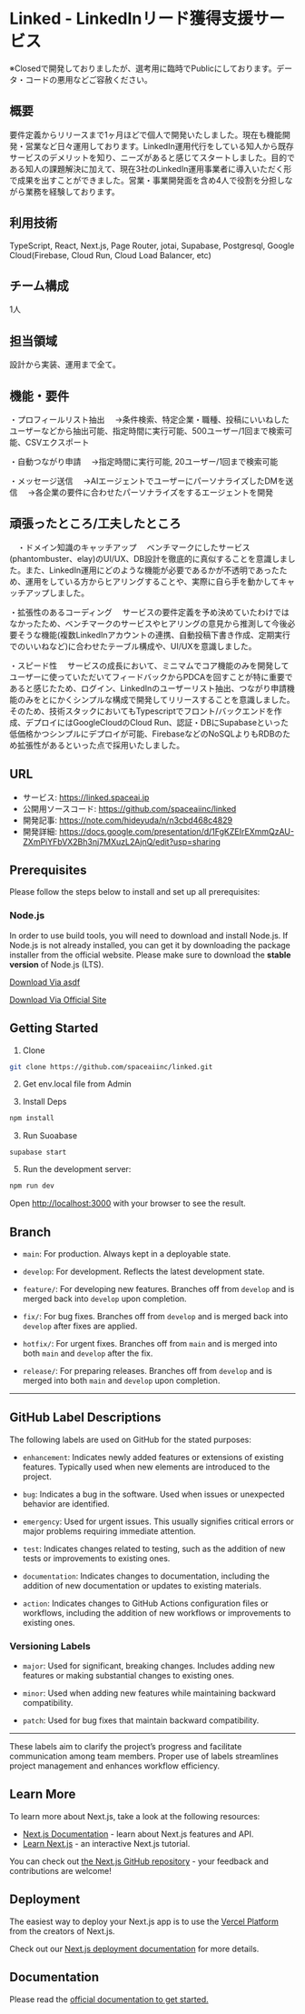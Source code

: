 # Linked - LinkedInリード獲得支援サービス

※Closedで開発しておりましたが、選考用に臨時でPublicにしております。データ・コードの悪用などご容赦ください。

## 概要
要件定義からリリースまで1ヶ月ほどで個人で開発いたしました。現在も機能開発・営業など日々運用しております。LinkedIn運用代行をしている知人から既存サービスのデメリットを知り、ニーズがあると感じてスタートしました。目的である知人の課題解決に加えて、現在3社のLinkedIn運用事業者に導入いただく形で成果を出すことができました。営業・事業開発面を含め4人で役割を分担しながら業務を経験しております。

## 利用技術
TypeScript, React, Next.js, Page Router, jotai, Supabase, Postgresql, Google Cloud(Firebase, Cloud Run, Cloud Load Balancer, etc)

## チーム構成 
1人

## 担当領域 
設計から実装、運用まで全て。

## 機能・要件
・プロフィールリスト抽出
　→条件検索、特定企業・職種、投稿にいいねしたユーザーなどから抽出可能、指定時間に実行可能、500ユーザー/1回まで検索可能、CSVエクスポート

・自動つながり申請
　→指定時間に実行可能, 20ユーザー/1回まで検索可能

・メッセージ送信
　→AIエージェントでユーザーにパーソナライズしたDMを送信 
　→各企業の要件に合わせたパーソナライズをするエージェントを開発

## 頑張ったところ/工夫したところ
　・ドメイン知識のキャッチアップ
　ベンチマークにしたサービス(phantombuster、elay)のUI/UX、DB設計を徹底的に真似することを意識しました。また、LinkedIn運用にどのような機能が必要であるかが不透明であったため、運用をしている方からヒアリングすることや、実際に自ら手を動かしてキャッチアップしました。

・拡張性のあるコーディング
　サービスの要件定義を予め決めていたわけではなかったため、ベンチマークのサービスやヒアリングの意見から推測して今後必要そうな機能(複数LinkedInアカウントの連携、自動投稿下書き作成、定期実行でのいいねなど)に合わせたテーブル構成や、UI/UXを意識しました。

・スピード性
　サービスの成長において、ミニマムでコア機能のみを開発してユーザーに使っていただいてフィードバックからPDCAを回すことが特に重要であると感じたため、ログイン、LinkedInのユーザーリスト抽出、つながり申請機能のみをとにかくシンプルな構成で開発してリリースすることを意識しました。そのため、技術スタックにおいてもTypescriptでフロント/バックエンドを作成、デプロイにはGoogleCloudのCloud Run、認証・DBにSupabaseといった低価格かつシンプルにデプロイが可能、FirebaseなどのNoSQLよりもRDBのため拡張性があるといった点で採用いたしました。
 
## URL
- サービス: https://linked.spaceai.jp
- 公開用ソースコード: https://github.com/spaceaiinc/linked
- 開発記事: https://note.com/hideyuda/n/n3cbd468c4829
- 開発詳細: https://docs.google.com/presentation/d/1FgKZEIrEXmmQzAU-ZXmPiYFbVX2Bh3nj7MXuzL2AjnQ/edit?usp=sharing

## Prerequisites

Please follow the steps below to install and set up all prerequisites:

### Node.js

In order to use build tools, you will need to download and install Node.js. If Node.js is not already installed, you can get it by downloading the package installer from the official website. Please make sure to download the **stable version** of Node.js (LTS).

[Download Via asdf](https://github.com/asdf-vm/asdf-nodejs)

[Download Via Official Site](https://nodejs.org/)

## Getting Started

1. Clone

```bash
git clone https://github.com/spaceaiinc/linked.git
```

2. Get env.local file from Admin

3. Install Deps

```bash
npm install
```

3. Run Suoabase
```
supabase start
```

5. Run the development server:

```bash
npm run dev
```

Open [http://localhost:3000](http://localhost:3000) with your browser to see the result.

## Branch

- `main`: For production. Always kept in a deployable state.

- `develop`: For development. Reflects the latest development state.

- `feature/`: For developing new features. Branches off from `develop` and is merged back into `develop` upon completion.

- `fix/`: For bug fixes. Branches off from `develop` and is merged back into `develop` after fixes are applied.

- `hotfix/`: For urgent fixes. Branches off from `main` and is merged into both `main` and `develop` after the fix.

- `release/`: For preparing releases. Branches off from `develop` and is merged into both `main` and `develop` upon completion.

---

## GitHub Label Descriptions

The following labels are used on GitHub for the stated purposes:

- `enhancement`: Indicates newly added features or extensions of existing features. Typically used when new elements are introduced to the project.

- `bug`: Indicates a bug in the software. Used when issues or unexpected behavior are identified.

- `emergency`: Used for urgent issues. This usually signifies critical errors or major problems requiring immediate attention.

- `test`: Indicates changes related to testing, such as the addition of new tests or improvements to existing ones.

- `documentation`: Indicates changes to documentation, including the addition of new documentation or updates to existing materials.

- `action`: Indicates changes to GitHub Actions configuration files or workflows, including the addition of new workflows or improvements to existing ones.

### Versioning Labels

- `major`: Used for significant, breaking changes. Includes adding new features or making substantial changes to existing ones.

- `minor`: Used when adding new features while maintaining backward compatibility.

- `patch`: Used for bug fixes that maintain backward compatibility.

---

These labels aim to clarify the project’s progress and facilitate communication among team members. Proper use of labels streamlines project management and enhances workflow efficiency.

## Learn More

To learn more about Next.js, take a look at the following resources:

- [Next.js Documentation](https://nextjs.org/docs) - learn about Next.js features and API.
- [Learn Next.js](https://nextjs.org/learn) - an interactive Next.js tutorial.

You can check out [the Next.js GitHub repository](https://github.com/vercel/next.js/) - your feedback and contributions are welcome!

## Deployment

The easiest way to deploy your Next.js app is to use the [Vercel Platform](https://vercel.com/new?utm_medium=default-template&filter=next.js&utm_source=create-next-app&utm_campaign=create-next-app-readme) from the creators of Next.js.

Check out our [Next.js deployment documentation](https://nextjs.org/docs/deployment) for more details.

## Documentation

Please read the [official documentation to get started.](https://docs.spaceai.jp)

